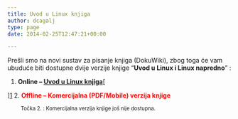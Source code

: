 ```yaml
---
title: Uvod u Linux knjiga
author: dcagalj
type: page
date: 2014-02-25T12:47:21+00:00

---
```

Prešli smo na novi sustav za pisanje knjiga (DokuWiki), zbog toga će vam ubuduće biti dostupne dvije verzije knjige &#8220;**Uvod u Linux i Linux napredno**&#8221; :

  1. **Online &#8211; [Uvod u Linux knjiga][1]**[
  
][1] 
  2. <span style="color: #ff0000;"><strong>Offline &#8211; Komercijalna (PDF/Mobile) verzija knjige </strong></span>

<p style="text-align: left; padding-left: 30px;">
  <sup>Točka 2. : Komercijalna verzija knjige još nije dostupna.</sup>
</p>

 [1]: https://www.opensource-osijek.org/dokuwiki/wiki:knjige:uvod_u_linux
